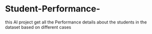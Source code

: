 # Student-Performance-
this AI project get all the Performance details about the students in the dataset based on different cases 
